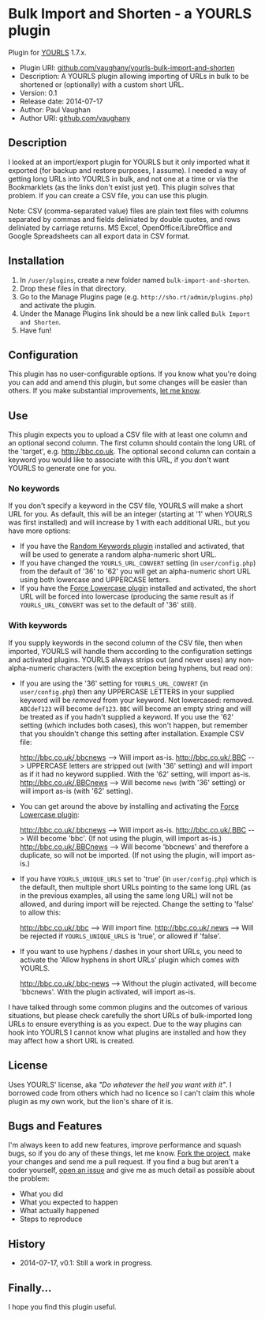 # Bulk Import and Shorten - a YOURLS plugin

Plugin for [YOURLS](http://yourls.org) 1.7.x.

* Plugin URI:       [github.com/vaughany/yourls-bulk-import-and-shorten](https://github.com/vaughany/yourls-bulk-import-and-shorten)
* Description:      A YOURLS plugin allowing importing of URLs in bulk to be shortened or (optionally) with a custom short URL.
* Version:          0.1
* Release date:     2014-07-17
* Author:           Paul Vaughan
* Author URI:       [github.com/vaughany](http://github.com/vaughany/)


## Description

I looked at an import/export plugin for YOURLS but it only imported what it exported (for backup and restore purposes, I assume).  I needed a way of getting long URLs into YOURLS in bulk, and not one at a time or via the Bookmarklets (as the links don't exist just yet).  This plugin solves that problem.  If you can create a CSV file, you can use this plugin.

Note: CSV (comma-separated value) files are plain text files with columns separated by commas and fields deliniated by double quotes, and rows deliniated by carriage returns.  MS Excel, OpenOffice/LibreOffice and Google Spreadsheets can all export data in CSV format.


## Installation

1. In `/user/plugins`, create a new folder named `bulk-import-and-shorten`.
2. Drop these files in that directory.
3. Go to the Manage Plugins page (e.g. `http://sho.rt/admin/plugins.php`) and activate the plugin.
4. Under the Manage Plugins link should be a new link called `Bulk Import and Shorten`.
5. Have fun!


## Configuration

This plugin has no user-configurable options.  If you know what you're doing you can add and amend this plugin, but some changes will be easier than others. If you make substantial improvements, [let me know](https://github.com/vaughany/yourls-bulk-import-and-shorten/issues).


## Use

This plugin expects you to upload a CSV file with at least one column and an optional second column.  The first column should contain the long URL of the 'target', e.g. http://bbc.co.uk. The optional second column can contain a keyword you would like to associate with this URL, if you don't want YOURLS to generate one for you.


### No keywords

If you don't specify a keyword in the CSV file, YOURLS will make a short URL for you.  As default, this will be an integer (starting at '1' when YOURLS was first installed) and will increase by 1 with each additional URL, but you have more options:

* If you have the [Random Keywords plugin](https://github.com/yourls/random-keywords) installed and activated, that will be used to generate a random alpha-numeric short URL.
* If you have changed the `YOURLS_URL_CONVERT` setting (in `user/config.php`) from the default of '36' to '62' you will get an alpha-numeric short URL using both lowercase and UPPERCASE letters.
* If you have the [Force Lowercase plugin](https://github.com/yourls/force-lowercase) installed and activated, the short URL will be forced into lowercase (producing the same result as if `YOURLS_URL_CONVERT` was set to the default of '36' still).


### With keywords

If you supply keywords in the second column of the CSV file, then when imported, YOURLS will handle them according to the configuration settings and activated plugins. YOURLS always strips out (and never uses) any non-alpha-numeric characters (with the exception being hyphens, but read on):

* If you are using the '36' setting for `YOURLS_URL_CONVERT` (in `user/config.php`) then any UPPERCASE LETTERS in your supplied keyword will be *removed* from your keyword.  Not lowercased: removed. `ABCdef123` will become `def123`. `BBC` will become an empty string and will be treated as if you hadn't supplied a keyword.  If you use the '62' setting (which includes both cases), this won't happen, but remember that you shouldn't change this setting after installation.  Example CSV file:

    http://bbc.co.uk/,bbcnews   -->     Will import as-is.
    http://bbc.co.uk/,BBC       -->     UPPERCASE letters are stripped out (with '36' setting) and will import as if it had no keyword supplied. With the '62' setting, will import as-is.
    http://bbc.co.uk/,BBCnews   -->     Will become `news` (with '36' setting) or will import as-is (with '62' setting).

* You can get around the above by installing and activating the [Force Lowercase plugin](https://github.com/yourls/force-lowercase):

    http://bbc.co.uk/,bbcnews   -->     Will import as-is.
    http://bbc.co.uk/,BBC       -->     Will become 'bbc'.  (If not using the plugin, will import as-is.)
    http://bbc.co.uk/,BBCnews   -->     Will become 'bbcnews' and therefore a duplicate, so will not be imported. (If not using the plugin, will import as-is.)

* If you have `YOURLS_UNIQUE_URLS` set to 'true' (in `user/config.php`) which is the default, then multiple short URLs pointing to the same long URL (as in the previous examples, all using the same long URL) will not be allowed, and during import will be rejected.  Change the setting to 'false' to allow this:

    http://bbc.co.uk/,bbc       -->     Will import fine.
    http://bbc.co.uk/,news      -->     Will be rejected if `YOURLS_UNIQUE_URLS` is 'true', or allowed if 'false'.

* If you want to use hyphens / dashes in your short URLs, you need to activate the 'Allow hyphens in short URLs' plugin which comes with YOURLS.

    http://bbc.co.uk/,bbc-news  -->     Without the plugin activated, will become 'bbcnews'. With the plugin activated, will import as-is. 

I have talked through some common plugins and the outcomes of various situations, but please check carefully the short URLs of bulk-imported long URLs to ensure everything is as you expect.  Due to the way plugins can hook into YOURLS I cannot know what plugins are installed and how they may affect how a short URL is created.


## License

Uses YOURLS' license, aka *"Do whatever the hell you want with it"*.  I borrowed code from others which had no licence so I can't claim this whole plugin as my own work, but the lion's share of it is.


## Bugs and Features

I'm always keen to add new features, improve performance and squash bugs, so if you do any of these things, let me know. [Fork the project](https://github.com/vaughany/yourls-bulk-import-and-shorten/), make your changes and send me a pull request.  If you find a bug but aren't a coder yourself, [open an issue](https://github.com/vaughany/yourls-bulk-import-and-shorten/issues) and give me as much detail as possible about the problem:

* What you did
* What you expected to happen
* What actually happened
* Steps to reproduce

## History

* 2014-07-17, v0.1:     Still a work in progress.

## Finally...

I hope you find this plugin useful.
